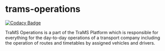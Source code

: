 # trams-operations

[![Codacy Badge](https://api.codacy.com/project/badge/Grade/1775d5eb1a51484c9aac36e35d8be79c)](https://app.codacy.com/gh/daveajlee/trams-operations?utm_source=github.com&utm_medium=referral&utm_content=daveajlee/trams-operations&utm_campaign=Badge_Grade_Settings)

TraMS Operations is a part of the TraMS Platform which is responsible for everything for the day-to-day operations of a transport company including the operation of routes and timetables by assigned vehicles and drivers.

